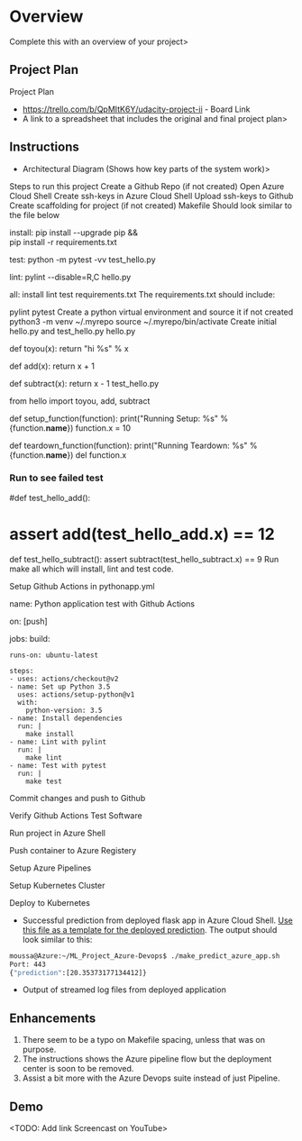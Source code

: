 # Overview

Complete this with an overview of your project>

## Project Plan
Project Plan

* https://trello.com/b/QpMItK6Y/udacity-project-ii - Board Link
* A link to a spreadsheet that includes the original and final project plan>

## Instructions
 
* Architectural Diagram (Shows how key parts of the system work)>

Steps to run this project
Create a Github Repo (if not created)
Open Azure Cloud Shell
Create ssh-keys in Azure Cloud Shell
Upload ssh-keys to Github
Create scaffolding for project (if not created)
Makefile
Should look similar to the file below

install:
	pip install --upgrade pip &&\
		pip install -r requirements.txt

test:
	python -m pytest -vv test_hello.py


lint:
	pylint --disable=R,C hello.py

all: install lint test
requirements.txt
The requirements.txt should include:

pylint
pytest
Create a python virtual environment and source it if not created
python3 -m venv ~/.myrepo
source ~/.myrepo/bin/activate
Create initial hello.py and test_hello.py
hello.py

def toyou(x):
    return "hi %s" % x


def add(x):
    return x + 1


def subtract(x):
    return x - 1
test_hello.py

from hello import toyou, add, subtract


def setup_function(function):
    print("Running Setup: %s" % {function.__name__})
    function.x = 10


def teardown_function(function):
    print("Running Teardown: %s" % {function.__name__})
    del function.x


### Run to see failed test
#def test_hello_add():
#    assert add(test_hello_add.x) == 12

def test_hello_subtract():
    assert subtract(test_hello_subtract.x) == 9
Run make all which will install, lint and test code.

Setup Github Actions in pythonapp.yml

name: Python application test with Github Actions

on: [push]

jobs:
  build:

    runs-on: ubuntu-latest

    steps:
    - uses: actions/checkout@v2
    - name: Set up Python 3.5
      uses: actions/setup-python@v1
      with:
        python-version: 3.5
    - name: Install dependencies
      run: |
        make install
    - name: Lint with pylint
      run: |
        make lint
    - name: Test with pytest
      run: |
        make test
Commit changes and push to Github

Verify Github Actions Test Software

Run project in Azure Shell

Push container to Azure Registery

Setup Azure Pipelines

Setup Kubernetes Cluster

Deploy to Kubernetes

* Successful prediction from deployed flask app in Azure Cloud Shell.  [Use this file as a template for the deployed prediction](https://github.com/udacity/nd082-Azure-Cloud-DevOps-Starter-Code/blob/master/C2-AgileDevelopmentwithAzure/project/starter_files/flask-sklearn/make_predict_azure_app.sh).
The output should look similar to this:

```bash
moussa@Azure:~/ML_Project_Azure-Devops$ ./make_predict_azure_app.sh
Port: 443
{"prediction":[20.35373177134412]}
```

* Output of streamed log files from deployed application

> 

## Enhancements

1) There seem to be a typo on Makefile spacing, unless that was on purpose.
2) The instructions shows the Azure pipeline flow but the deployment center is soon to be removed.
3) Assist a bit more with the Azure Devops suite instead of just Pipeline.

## Demo 

<TODO: Add link Screencast on YouTube>



